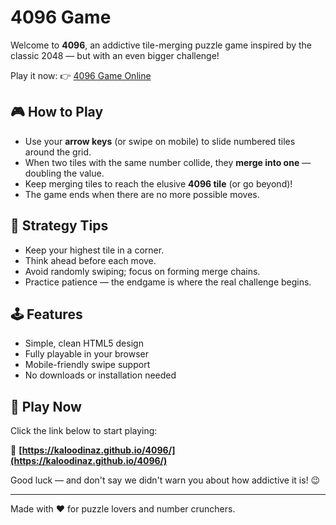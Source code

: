 # 4096 Game

Welcome to **4096**, an addictive tile-merging puzzle game inspired by the classic 2048 — but with an even bigger challenge!

Play it now: 👉 [4096 Game Online](https://kaloodinaz.github.io/4096/)

## 🎮 How to Play

- Use your **arrow keys** (or swipe on mobile) to slide numbered tiles around the grid.
- When two tiles with the same number collide, they **merge into one** — doubling the value.
- Keep merging tiles to reach the elusive **4096 tile** (or go beyond)!
- The game ends when there are no more possible moves.

## 🧠 Strategy Tips

- Keep your highest tile in a corner.
- Think ahead before each move.
- Avoid randomly swiping; focus on forming merge chains.
- Practice patience — the endgame is where the real challenge begins.

## 🕹 Features

- Simple, clean HTML5 design
- Fully playable in your browser
- Mobile-friendly swipe support
- No downloads or installation needed

## 🚀 Play Now

Click the link below to start playing:

🔗 **[https://kaloodinaz.github.io/4096/](https://kaloodinaz.github.io/4096/)**

Good luck — and don't say we didn't warn you about how addictive it is! 😉

---

Made with ❤️ for puzzle lovers and number crunchers.
